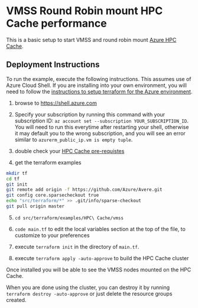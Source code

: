 # VMSS Round Robin mount HPC Cache performance

This is a basic setup to start VMSS and round robin mount [Azure HPC Cache](https://azure.microsoft.com/services/hpc-cache/).

## Deployment Instructions

To run the example, execute the following instructions.  This assumes use of Azure Cloud Shell.  If you are installing into your own environment, you will need to follow the [instructions to setup terraform for the Azure environment](https://docs.microsoft.com/en-us/azure/terraform/terraform-install-configure).

1. browse to https://shell.azure.com

2. Specify your subscription by running this command with your subscription ID:  ```az account set --subscription YOUR_SUBSCRIPTION_ID```.  You will need to run this everytime after restarting your shell, otherwise it may default you to the wrong subscription, and you will see an error similar to `azurerm_public_ip.vm is empty tuple`.

3. double check your [HPC Cache pre-requistes](https://docs.microsoft.com/en-us/azure/hpc-cache/hpc-cache-prereqs)

4. get the terraform examples
```bash
mkdir tf
cd tf
git init
git remote add origin -f https://github.com/Azure/Avere.git
git config core.sparsecheckout true
echo "src/terraform/*" >> .git/info/sparse-checkout
git pull origin master
```

5. `cd src/terraform/examples/HPC\ Cache/vmss`

6. `code main.tf` to edit the local variables section at the top of the file, to customize to your preferences

8. execute `terraform init` in the directory of `main.tf`.

9. execute `terraform apply -auto-approve` to build the HPC Cache cluster

Once installed you will be able to see the VMSS nodes mounted on the HPC Cache.

When you are done using the cluster, you can destroy it by running `terraform destroy -auto-approve` or just delete the resource groups created.